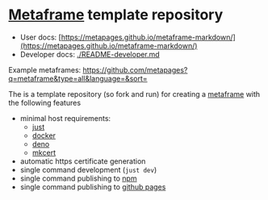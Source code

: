 # [Metaframe](https://metapages.org/) template repository

  - User docs: [https://metapages.github.io/metaframe-markdown/](https://metapages.github.io/metaframe-markdown/)
  - Developer docs: [./README-developer.md](./README-developer.md)

Example metaframes: https://github.com/metapages?q=metaframe&type=all&language=&sort=

The is a template repository (so fork and run) for creating a [metaframe](https://metapages.org/) with the following features
  - minimal host requirements:
    - [just](https://github.com/casey/just)
    - [docker](https://docs.docker.com/get-started/)
    - [deno](https://deno.land/manual/getting_started/installation)
    - [mkcert](https://github.com/FiloSottile/mkcert#installation)
  - automatic https certificate generation
  - single command development (`just dev`)
  - single command publishing to [npm](https://www.npmjs.com/)
  - single command publishing to [github pages](https://pages.github.com/)
